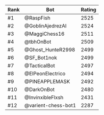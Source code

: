 Rank|Bot|Rating
---|---|---
#1|@RaspFish|2525
#2|@GoblinAjedrezAI|2524
#3|@MaggiChess16|2511
#4|@tbhOnBot|2509
#5|@Ghost_HunteR2998|2499
#6|@SF_Bot1nok|2499
#7|@TacticalBot|2497
#8|@ElPeonElectrico|2494
#9|@PINEAPPLEMASK|2492
#10|@DarkOnBot|2480
#11|@InvinxibleFlxsh|2431
#12|@varient-chess-bot1|2287
